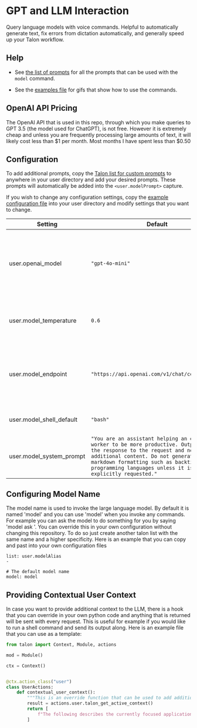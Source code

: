 # GPT and LLM Interaction

Query language models with voice commands. Helpful to automatically generate text, fix errors from dictation automatically, and generally speed up your Talon workflow.

## Help

- See [the list of prompts](lists/staticPrompt.talon-list) for all the prompts that can be used with the `model` command.

- See the [examples file](../.docs/usage-examples/examples.md) for gifs that show how to use the commands.

## OpenAI API Pricing

The OpenAI API that is used in this repo, through which you make queries to GPT 3.5 (the model used for ChatGPT), is not free. However it is extremely cheap and unless you are frequently processing large amounts of text, it will likely cost less than $1 per month. Most months I have spent less than $0.50

## Configuration

To add additional prompts, copy the [Talon list for custom prompts](lists/customPrompt.talon-list.example) to anywhere in your user directory and add your desired prompts. These prompts will automatically be added into the `<user.modelPrompt>` capture.

If you wish to change any configuration settings, copy the [example configuration file](../talon-ai-settings.talon.example) into your user directory and modify settings that you want to change.

| Setting                  | Default                                                                                                                                                                                                                                                            | Notes                                                                                       |
| ------------------------ | ------------------------------------------------------------------------------------------------------------------------------------------------------------------------------------------------------------------------------------------------------------------ | ------------------------------------------------------------------------------------------- |
| user.openai_model        | `"gpt-4o-mini"`                                                                                                                                                                                                                                                    | The model to use for the queries. NOTE: To access certain models you may need prior API use |
| user.model_temperature   | `0.6`                                                                                                                                                                                                                                                              | Higher temperatures will make the model more creative and less accurate                     |
| user.model_endpoint      | `"https://api.openai.com/v1/chat/completions"`                                                                                                                                                                                                                     | Any OpenAI compatible endpoint address can be used (Azure, local llamafiles, etc)           |
| user.model_shell_default | `"bash"`                                                                                                                                                                                                                                                           | The default shell for `model shell` commands                                                |
| user.model_system_prompt | `"You are an assistant helping an office worker to be more productive. Output just the response to the request and no additional content. Do not generate any markdown formatting such as backticks for programming languages unless it is explicitly requested."` | The meta-prompt for how to respond to all prompts                                           |

## Configuring Model Name

The model name is used to invoke the large language model. By default it is named 'model' and you can use 'model' when you invoke any commands. For example you can ask the model to do something for you by saying 'model ask <text>'. You can override this in your own configuration without changing this repository. To do so just create another talon list with the same name and a higher specificity. Here is an example that you can copy and past into your own configuration files

```talon
list: user.modelAlias
-

# The default model name
model: model
```

## Providing Contextual User Context

In case you want to provide additional context to the LLM, there is a hook that you can override in your own python code and anything that is returned will be sent with every request. This is useful for example if you would like to run a shell command and send its output along. Here is an example file that you can use as a template:

```py
from talon import Context, Module, actions

mod = Module()

ctx = Context()


@ctx.action_class("user")
class UserActions:
    def contextual_user_context():
        """This is an override function that can be used to add additional context to the prompt"""
        result = actions.user.talon_get_active_context()
        return [
            f"The following describes the currently focused application:\n\n{result}"
        ]
```
